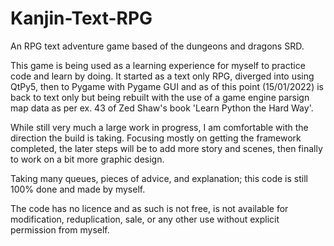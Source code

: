 # Kanjin-Text-RPG
An RPG text adventure game based of the dungeons and dragons SRD.

This game is being used as a learning experience for myself to practice code and learn by doing.
It started as a text only RPG, diverged into using QtPy5, then to Pygame with Pygame GUI and as of this point (15/01/2022) is back to text only but being rebuilt with the use of a game engine parsign map data as per ex. 43 of Zed Shaw's book 'Learn Python the Hard Way'.

While still very much a large work in progress, I am comfortable with the direction the build is taking. Focusing mostly on getting the framework completed, the later steps will be to add more story and scenes, then finally to work on a bit more graphic design.

Taking many queues, pieces of advice, and explanation; this code is still 100% done and made by myself.

The code has no licence and as such is not free, is not available for modification, reduplication, sale, or any other use without explicit permission from myself.
